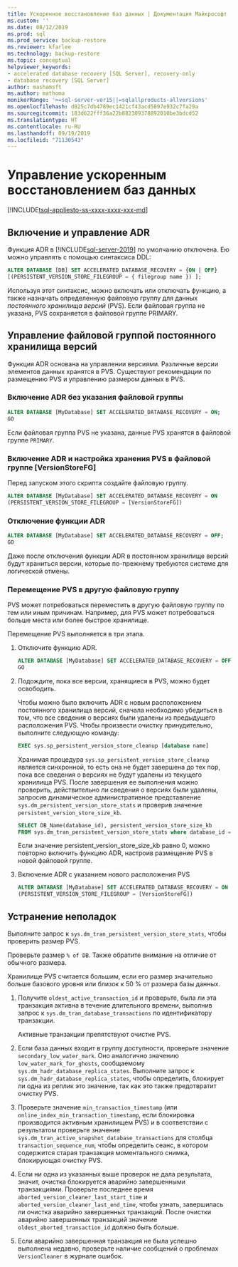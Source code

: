 ```yaml
---
title: Ускоренное восстановление баз данных | Документация Майкрософт
ms.custom: ''
ms.date: 08/12/2019
ms.prod: sql
ms.prod_service: backup-restore
ms.reviewer: kfarlee
ms.technology: backup-restore
ms.topic: conceptual
helpviewer_keywords:
- accelerated database recovery [SQL Server], recovery-only
- database recovery [SQL Server]
author: mashamsft
ms.author: mathoma
monikerRange: '>=sql-server-ver15||=sqlallproducts-allversions'
ms.openlocfilehash: d825c7db4789ec1421cf43acd5897e932c7fa29a
ms.sourcegitcommit: 183d622fff36a22b882309378892010be3bdcd52
ms.translationtype: HT
ms.contentlocale: ru-RU
ms.lasthandoff: 09/19/2019
ms.locfileid: "71130543"
---
```

# <a name="manage-accelerated-database-recovery"></a>Управление ускоренным восстановлением баз данных

[!INCLUDE[tsql-appliesto-ss-xxxx-xxxx-xxx-md](../includes/tsql-appliesto-ss-xxxx-xxxx-xxx-md.md)]

## <a name="enabling-and-controlling-adr"></a>Включение и управление ADR

Функция ADR в [!INCLUDE[sql-server-2019](../includes/sssqlv15-md.md)] по умолчанию отключена. Ею можно управлять с помощью синтаксиса DDL:
```sql
ALTER DATABASE [DB] SET ACCELERATED_DATABASE_RECOVERY = {ON | OFF}
[(PERSISTENT_VERSION_STORE_FILEGROUP = { filegroup name }) ];

```

Используя этот синтаксис, можно включать или отключать функцию, а также назначать определенную файловую группу для данных *постоянного хранилища версий* (PVS). Если файловая группа не указана, PVS сохраняется в файловой группе PRIMARY.

## <a name="managing-the-persistent-version-store-filegroup"></a>Управление файловой группой постоянного хранилища версий
Функция ADR основана на управлении версиями. Различные версии элементов данных хранятся в PVS.
Существуют рекомендации по размещению PVS и управлению размером данных в PVS.

### <a name="to-enable-adr-without-specifying-a-filegroup"></a>Включение ADR без указания файловой группы

```sql
ALTER DATABASE [MyDatabase] SET ACCELERATED_DATABASE_RECOVERY = ON;
GO
```

Если файловая группа PVS не указана, данные PVS хранятся в файловой группе `PRIMARY`.

### <a name="to-enable-adr-and-specify-that-the-pvs-should-be-stored-in-the-versionstorefg-filegroup"></a>Включение ADR и настройка хранения PVS в файловой группе [VersionStoreFG]

Перед запуском этого скрипта создайте файловую группу.

```sql
ALTER DATABASE [MyDatabase] SET ACCELERATED_DATABASE_RECOVERY = ON
(PERSISTENT_VERSION_STORE_FILEGROUP = [VersionStoreFG])
```

### <a name="to-disable-the-adr-feature"></a>Отключение функции ADR

```sql
ALTER DATABASE [MyDatabase] SET ACCELERATED_DATABASE_RECOVERY = OFF;
GO
```

Даже после отключения функции ADR в постоянном хранилище версий будут храниться версии, которые по-прежнему требуются системе для логической отмены.

### <a name="change-the-location-of-the-pvs-to-a-different-filegroup"></a>Перемещение PVS в другую файловую группу

PVS может потребоваться переместить в другую файловую группу по тем или иным причинам. Например, для PVS может потребоваться больше места или более быстрое хранилище.

Перемещение PVS выполняется в три этапа.

1. Отключите функцию ADR.

   ```sql
   ALTER DATABASE [MyDatabase] SET ACCELERATED_DATABASE_RECOVERY = OFF;
   GO
   ```

2. Подождите, пока все версии, хранящиеся в PVS, можно будет освободить.

   Чтобы можно было включить ADR с новым расположением постоянного хранилища версий, сначала необходимо убедиться в том, что все сведения о версиях были удалены из предыдущего расположения PVS. Чтобы произвести очистку принудительно, выполните следующую команду:

   ```sql
   EXEC sys.sp_persistent_version_store_cleanup [database name]
   ```

   Хранимая процедура `sys.sp_persistent_version_store_cleanup` является синхронной, то есть она не будет завершена до тех пор, пока все сведения о версиях не будут удалены из текущего хранилища PVS.  После завершения ее выполнения можно проверить, действительно ли сведения о версиях были удалены, запросив динамическое административное представление `sys.dm_persistent_version_store_stats` и проверив значение `persistent_version_store_size_kb`.

   ```sql
   SELECT DB_Name(database_id), persistent_version_store_size_kb 
   FROM sys.dm_tran_persistent_version_store_stats where database_id = [MyDatabaseID]
   ```

   Если значение persistent_version_store_size_kb равно 0, можно повторно включить функцию ADR, настроив размещение PVS в новой файловой группе.

1. Включение ADR с указанием нового расположения PVS

   ```sql
   ALTER DATABASE [MyDatabase] SET ACCELERATED_DATABASE_RECOVERY = ON
   (PERSISTENT_VERSION_STORE_FILEGROUP = [VersionStoreFG])
   ```

## <a name="troubleshooting"></a>Устранение неполадок

Выполните запрос к `sys.dm_tran_persistent_version_store_stats`, чтобы проверить размер PVS.

Проверьте размер `% of DB`. Также обратите внимание на отличие от обычного размера.

Хранилище PVS считается большим, если его размер значительно больше базового уровня или близок к 50 % от размера базы данных. 

1. Получите `oldest_active_transaction_id` и проверьте, была ли эта транзакция активна в течение длительного времени, выполнив запрос к `sys.dm_tran_database_transactions` по идентификатору транзакции.

   Активные транзакции препятствуют очистке PVS.

1. Если база данных входит в группу доступности, проверьте значение `secondary_low_water_mark`. Оно аналогично значению `low_water_mark_for_ghosts`, сообщаемому `sys.dm_hadr_database_replica_states`. Выполните запрос к `sys.dm_hadr_database_replica_states`, чтобы определить, блокирует ли одна из реплик это значение, так как это также предотвратит очистку PVS.
1. Проверьте значение `min_transaction_timestamp` (или `online_index_min_transaction_timestamp`, если блокировка производится активным хранилищем PVS) и в соответствии с результатом проверьте значение `sys.dm_tran_active_snapshot_database_transactions` для столбца `transaction_sequence_num`, чтобы определить сеанс, в котором содержится старая транзакция моментального снимка, блокирующая очистку PVS.
1. Если ни одна из указанных выше проверок не дала результата, значит, очистка блокируется аварийно завершенными транзакциями. Проверьте последнее время `aborted_version_cleaner_last_start_time` и `aborted_version_cleaner_last_end_time`, чтобы узнать, завершилась ли очистка аварийно завершенных транзакций. После очистки аварийно завершенных транзакций значение `oldest_aborted_transaction_id` должно быть больше.
1. Если аварийно завершенная транзакция не была успешно выполнена недавно, проверьте наличие сообщений о проблемах `VersionCleaner` в журнале ошибок.
